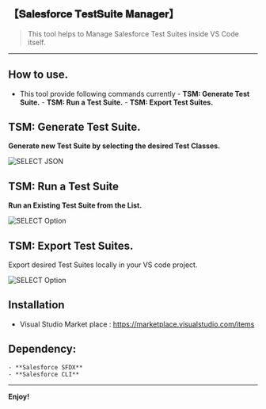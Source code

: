
## 【𝐒𝐚𝐥𝐞𝐬𝐟𝐨𝐫𝐜𝐞 𝐓𝐞𝐬𝐭𝐒𝐮𝐢𝐭𝐞 𝐌𝐚𝐧𝐚𝐠𝐞𝐫】

  

> This tool helps to Manage Salesforce Test Suites inside VS Code itself.

  

---

  

## How to use.

  

- This tool provide following commands currently
		- **TSM: Generate Test Suite.**
		- **TSM: Run a Test Suite.**
		- **TSM: Export Test Suites.**

## TSM: Generate Test Suite.
 **Generate new Test Suite by selecting the desired  Test Classes.**

![SELECT JSON](Images/GenerateTS.gif)


## TSM: Run a Test Suite
**Run an Existing Test Suite from the List.**
  
 ![SELECT Option](Images/RunSingleTS.gif)


## TSM: Export Test Suites.
Export desired Test Suites locally in your VS code project.

![SELECT Option](Images/ExportTS.gif)


  

## Installation

  
  

- Visual Studio Market place : https://marketplace.visualstudio.com/items

  

## Dependency:

	- **Salesforce SFDX**
	- **Salesforce CLI**
  
---

**Enjoy!**